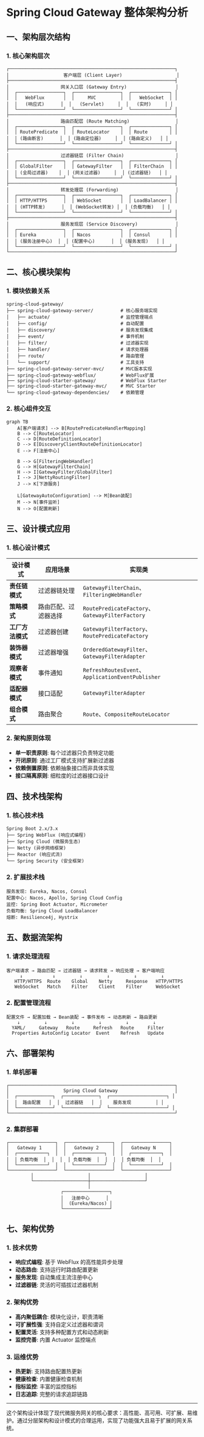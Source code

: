 # Spring Cloud Gateway 整体架构分析

## 一、架构层次结构

### 1. 核心架构层次
```
┌─────────────────────────────────────────────────────────────┐
│                    客户端层 (Client Layer)                    │
├─────────────────────────────────────────────────────────────┤
│                   网关入口层 (Gateway Entry)                  │
│  ┌─────────────────┐  ┌─────────────────┐  ┌──────────────┐ │
│  │   WebFlux       │  │     MVC         │  │   WebSocket  │ │
│  │   (响应式)      │  │   (Servlet)     │  │   (实时)     │ │
│  └─────────────────┘  └─────────────────┘  └──────────────┘ │
├─────────────────────────────────────────────────────────────┤
│                   路由匹配层 (Route Matching)                 │
│  ┌─────────────────┐  ┌─────────────────┐  ┌──────────────┐ │
│  │ RoutePredicate  │  │ RouteLocator    │  │ Route        │ │
│  │ (路由断言)      │  │ (路由定位器)     │  │ (路由定义)   │ │
│  └─────────────────┘  └─────────────────┘  └──────────────┘ │
├─────────────────────────────────────────────────────────────┤
│                   过滤器链层 (Filter Chain)                   │
│  ┌─────────────────┐  ┌─────────────────┐  ┌──────────────┐ │
│  │ GlobalFilter    │  │ GatewayFilter   │  │ FilterChain  │ │
│  │ (全局过滤器)    │  │ (网关过滤器)     │  │ (过滤器链)   │ │
│  └─────────────────┘  └─────────────────┘  └──────────────┘ │
├─────────────────────────────────────────────────────────────┤
│                   转发处理层 (Forwarding)                     │
│  ┌─────────────────┐  ┌─────────────────┐  ┌──────────────┐ │
│  │ HTTP/HTTPS      │  │ WebSocket       │  │ LoadBalancer │ │
│  │ (HTTP转发)      │  │ (WebSocket转发) │  │ (负载均衡)   │ │
│  └─────────────────┘  └─────────────────┘  └──────────────┘ │
├─────────────────────────────────────────────────────────────┤
│                   服务发现层 (Service Discovery)              │
│  ┌─────────────────┐  ┌─────────────────┐  ┌──────────────┐ │
│  │ Eureka          │  │ Nacos           │  │ Consul       │ │
│  │ (服务注册中心)  │  │ (配置中心)      │  │ (服务发现)   │ │
│  └─────────────────┘  └─────────────────┘  └──────────────┘ │
└─────────────────────────────────────────────────────────────┘
```

## 二、核心模块架构

### 1. 模块依赖关系
```
spring-cloud-gateway/
├── spring-cloud-gateway-server/          # 核心服务端实现
│   ├── actuate/                          # 监控管理端点
│   ├── config/                           # 自动配置
│   ├── discovery/                        # 服务发现集成
│   ├── event/                            # 事件机制
│   ├── filter/                           # 过滤器实现
│   ├── handler/                          # 请求处理器
│   ├── route/                            # 路由管理
│   └── support/                          # 工具支持
├── spring-cloud-gateway-server-mvc/      # MVC版本实现
├── spring-cloud-gateway-webflux/         # WebFlux扩展
├── spring-cloud-starter-gateway/         # WebFlux Starter
├── spring-cloud-starter-gateway-mvc/     # MVC Starter
└── spring-cloud-gateway-dependencies/    # 依赖管理
```

### 2. 核心组件交互
```mermaid
graph TB
    A[客户端请求] --> B[RoutePredicateHandlerMapping]
    B --> C[RouteLocator]
    C --> D[RouteDefinitionLocator]
    D --> E[DiscoveryClientRouteDefinitionLocator]
    E --> F[注册中心]
    
    B --> G[FilteringWebHandler]
    G --> H[GatewayFilterChain]
    H --> I[GatewayFilter/GlobalFilter]
    I --> J[NettyRoutingFilter]
    J --> K[下游服务]
    
    L[GatewayAutoConfiguration] --> M[Bean装配]
    M --> N[事件监听]
    N --> O[配置刷新]
```

## 三、设计模式应用

### 1. 核心设计模式
| 设计模式 | 应用场景 | 实现类 |
|---------|---------|--------|
| **责任链模式** | 过滤器链处理 | `GatewayFilterChain`、`FilteringWebHandler` |
| **策略模式** | 路由匹配、过滤器选择 | `RoutePredicateFactory`、`GatewayFilterFactory` |
| **工厂方法模式** | 过滤器创建 | `GatewayFilterFactory`、`RoutePredicateFactory` |
| **装饰器模式** | 过滤器增强 | `OrderedGatewayFilter`、`GatewayFilterAdapter` |
| **观察者模式** | 事件通知 | `RefreshRoutesEvent`、`ApplicationEventPublisher` |
| **适配器模式** | 接口适配 | `GatewayFilterAdapter` |
| **组合模式** | 路由聚合 | `Route`、`CompositeRouteLocator` |

### 2. 架构原则体现
- **单一职责原则**: 每个过滤器只负责特定功能
- **开闭原则**: 通过工厂模式支持扩展新过滤器
- **依赖倒置原则**: 依赖抽象接口而非具体实现
- **接口隔离原则**: 细粒度的过滤器接口设计

## 四、技术栈架构

### 1. 核心技术栈
```
Spring Boot 2.x/3.x
├── Spring WebFlux (响应式编程)
├── Spring Cloud (微服务生态)
├── Netty (异步网络框架)
├── Reactor (响应式流)
└── Spring Security (安全框架)
```

### 2. 扩展技术栈
```
服务发现: Eureka, Nacos, Consul
配置中心: Nacos, Apollo, Spring Cloud Config
监控: Spring Boot Actuator, Micrometer
负载均衡: Spring Cloud LoadBalancer
熔断: Resilience4j, Hystrix
```

## 五、数据流架构

### 1. 请求处理流程
```
客户端请求 → 路由匹配 → 过滤器链 → 请求转发 → 响应处理 → 客户端响应
     ↓           ↓         ↓         ↓         ↓         ↓
   HTTP/HTTPS  Route    Global    Netty     Response   HTTP/HTTPS
   WebSocket   Match    Filter    Client    Filter     WebSocket
```

### 2. 配置管理流程
```
配置文件 → 配置加载 → Bean装配 → 事件发布 → 动态刷新 → 路由更新
    ↓         ↓         ↓         ↓         ↓         ↓
  YAML/     Gateway   Route     Refresh   Route     Filter
  Properties AutoConfig Locator  Event    Refresh   Update
```

## 六、部署架构

### 1. 单机部署
```
┌─────────────────────────────────────────────────────────────┐
│                    Spring Cloud Gateway                     │
│  ┌─────────────┐  ┌─────────────┐  ┌─────────────────────┐ │
│  │  路由配置   │  │  过滤器链   │  │    服务发现         │ │
│  └─────────────┘  └─────────────┘  └─────────────────────┘ │
└─────────────────────────────────────────────────────────────┘
```

### 2. 集群部署
```
┌─────────────────┐  ┌─────────────────┐  ┌─────────────────┐
│   Gateway 1     │  │   Gateway 2     │  │   Gateway N     │
│  ┌───────────┐  │  │  ┌───────────┐  │  │  ┌───────────┐  │
│  │ 负载均衡  │  │  │  │ 负载均衡  │  │  │  │ 负载均衡  │  │
│  └───────────┘  │  │  └───────────┘  │  │  └───────────┘  │
└─────────────────┘  └─────────────────┘  └─────────────────┘
         │                    │                    │
         └────────────────────┼────────────────────┘
                              │
                    ┌─────────────────┐
                    │   注册中心      │
                    │  (Eureka/Nacos) │
                    └─────────────────┘
```

## 七、架构优势

### 1. 技术优势
- **响应式编程**: 基于 WebFlux 的高性能异步处理
- **动态路由**: 支持运行时路由配置更新
- **服务发现**: 自动集成主流注册中心
- **过滤器链**: 灵活的可插拔过滤器机制

### 2. 架构优势
- **高内聚低耦合**: 模块化设计，职责清晰
- **可扩展性强**: 支持自定义过滤器和谓词
- **配置灵活**: 支持多种配置方式和动态刷新
- **监控完善**: 内置 Actuator 监控端点

### 3. 运维优势
- **热更新**: 支持路由配置热更新
- **健康检查**: 内置健康检查机制
- **指标监控**: 丰富的监控指标
- **日志追踪**: 完整的请求追踪链路

---

这个架构设计体现了现代微服务网关的核心要求：高性能、高可用、可扩展、易维护。通过分层架构和设计模式的合理运用，实现了功能强大且易于扩展的网关系统。 